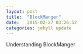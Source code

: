 ```yaml
---
layout: post
title:  "BlockManger"
date:   2015-02-27 03:26:52 	
categories: jekyll update
---
```


Understanding BlockManger
